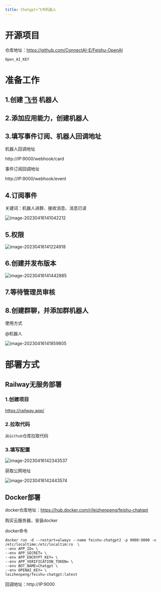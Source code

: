 ```yaml
---
title: Chatgpt+飞书机器人
---
```


# 开源项目

仓库地址：https://github.com/ConnectAI-E/Feishu-OpenAI

`Open_AI_KEY`

# 准备工作

## 1.创建 [飞书](https://open.feishu.cn/) 机器人

## 2.添加应用能力，创建机器人

## 3.填写事件订阅、机器人回调地址

机器人回调地址

http://IP:9000/webhook/card

事件订阅回调地址

http://IP:9000/webhook/event

## 4.订阅事件

关键词：机器人进群、接收消息、消息已读

![image-20230416141042212](http://cxy-csx.top/image-20230416141042212.png)

## 5.权限

![image-20230416141224918](http://cxy-csx.top/image-20230416141224918.png)

## 6.创建并发布版本

![image-20230416141442885](http://cxy-csx.top/image-20230416141442885.png)

## 7.等待管理员审核

## 8.创建群聊，并添加群机器人

使用方式

@机器人

![image-20230416141859805](http://cxy-csx.top/image-20230416141859805.png)

# 部署方式

## Railway无服务部署

### 1.创建项目

https://railway.app/

### 2.拉取代码

从`Github`仓库拉取代码

### 3.填写配置

![image-20230416142343537](http://cxy-csx.top/image-20230416142343537.png)

获取公网地址

![image-20230416142443574](http://cxy-csx.top/image-20230416142443574.png)

## Docker部署

docker仓库地址：https://hub.docker.com/r/leizhenpeng/feishu-chatgpt

购买云服务器，安装docker

docker命令

```
docker run -d --restart=always --name feishu-chatgpt2 -p 9000:9000 -v /etc/localtime:/etc/localtim:ro  \
--env APP_ID= \
--env APP_SECRET= \
--env APP_ENCRYPT_KEY= \
--env APP_VERIFICATION_TOKEN= \
--env BOT_NAME=Chatgpt \
--env OPENAI_KEY= \
leizhenpeng/feishu-chatgpt:latest
```

回调地址：http://IP:9000

